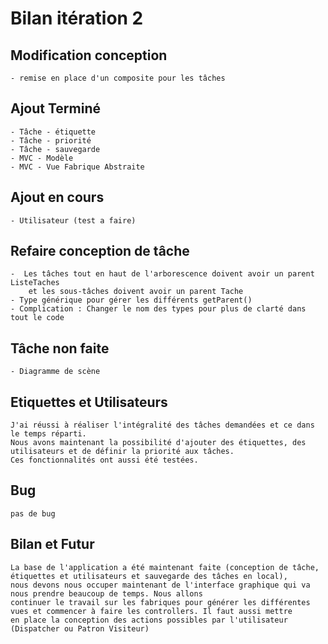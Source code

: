 # Bilan itération 2

## Modification conception
    - remise en place d'un composite pour les tâches

## Ajout Terminé
    - Tâche - étiquette
    - Tâche - priorité
    - Tâche - sauvegarde
    - MVC - Modèle
    - MVC - Vue Fabrique Abstraite

## Ajout en cours
    - Utilisateur (test a faire)

## Refaire conception de tâche
    -  Les tâches tout en haut de l'arborescence doivent avoir un parent ListeTaches
        et les sous-tâches doivent avoir un parent Tache
    - Type générique pour gérer les différents getParent()
    - Complication : Changer le nom des types pour plus de clarté dans tout le code

## Tâche non faite
    - Diagramme de scène

## Etiquettes et Utilisateurs
    J'ai réussi à réaliser l'intégralité des tâches demandées et ce dans le temps réparti. 
    Nous avons maintenant la possibilité d'ajouter des étiquettes, des utilisateurs et de définir la priorité aux tâches. 
    Ces fonctionnalités ont aussi été testées.

## Bug
    pas de bug

## Bilan et Futur
    La base de l'application a été maintenant faite (conception de tâche, étiquettes et utilisateurs et sauvegarde des tâches en local), 
    nous devons nous occuper maintenant de l'interface graphique qui va nous prendre beaucoup de temps. Nous allons
    continuer le travail sur les fabriques pour générer les différentes vues et commencer à faire les controllers. Il faut aussi mettre 
    en place la conception des actions possibles par l'utilisateur (Dispatcher ou Patron Visiteur)